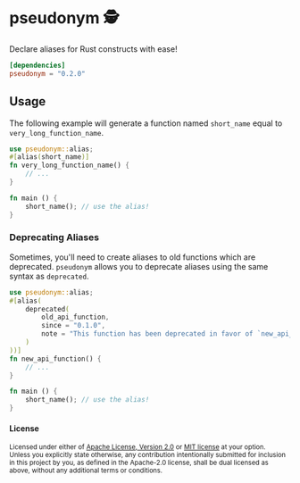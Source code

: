 # pseudonym 🕵️

Declare aliases for Rust constructs with ease!

```toml
[dependencies]
pseudonym = "0.2.0"
```

## Usage

The following example will generate a function
named `short_name` equal to `very_long_function_name`.

```rust
use pseudonym::alias;
#[alias(short_name)]
fn very_long_function_name() {
    // ...
}

fn main () {
    short_name(); // use the alias!
}
```

### Deprecating Aliases

Sometimes, you'll need to create aliases to old functions which are deprecated.
`pseudonym` allows you to deprecate aliases using the same syntax as `deprecated`.

```rust
use pseudonym::alias;
#[alias(
    deprecated(
        old_api_function,
        since = "0.1.0",
        note = "This function has been deprecated in favor of `new_api_function`"
    )
))]
fn new_api_function() {
    // ...
}

fn main () {
    short_name(); // use the alias!
}
```


#### License

<sup>
Licensed under either of <a href="LICENSE-APACHE">Apache License, Version
2.0</a> or <a href="LICENSE-MIT">MIT license</a> at your option.
</sup>

<br>

<sub>
Unless you explicitly state otherwise, any contribution intentionally submitted
for inclusion in this project by you, as defined in the Apache-2.0 license,
shall be dual licensed as above, without any additional terms or conditions.
</sub>